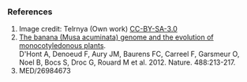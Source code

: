 ### References

1.  Image credit: Telrnya (Own work) [CC-BY-SA-3.0](http://creativecommons.org/licenses/by-sa/3.0)
2.  [The banana (Musa acuminata) genome and the evolution of
    monocotyledonous
    plants](http://europepmc.org/abstract/MED/22801500).\
    D\'Hont A, Denoeud F, Aury JM, Baurens FC, Carreel F, Garsmeur O,
    Noel B, Bocs S, Droc G, Rouard M et al. 2012. Nature. 488:213-217.
3.  MED/26984673
